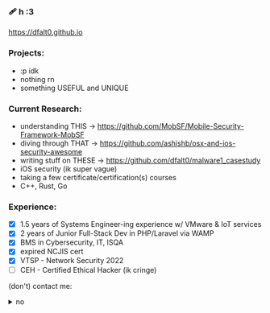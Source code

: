### 🩹 h :3

https://dfalt0.github.io

<!--
**dfalt0/dfalt0** is a ✨ _special_ ✨ repository because its `README.md` (this file) appears on your GitHub profile.

Here are some ideas to get you started:

- 🔭 I’m currently working on ...
- 🌱 I’m currently learning ...
- 👯 I’m looking to collaborate on ...
- 🤔 I’m looking for help with ...
- 💬 Ask me about ...
- 📫 How to reach me: ...
- 😄 Pronouns: ...
- ⚡ Fun fact: ...
-->

### Projects:
- :p idk
- nothing rn
- something USEFUL and UNIQUE
  
### Current Research:
- understanding THIS -> https://github.com/MobSF/Mobile-Security-Framework-MobSF
- diving through THAT -> https://github.com/ashishb/osx-and-ios-security-awesome
- writing stuff on THESE -> https://github.com/dfalt0/malware1_casestudy
- iOS security (ik super vague)
- taking a few certificate/certification(s) courses
- C++, Rust, Go

### Experience:
- [x] 1.5 years of Systems Engineer-ing experience w/ VMware & IoT services
- [x] 2 years of Junior Full-Stack Dev in PHP/Laravel via WAMP
- [x] BMS in Cybersecurity, IT, ISQA
- [x] expired NCJIS cert
- [x] VTSP - Network Security 2022
- [ ] CEH - Certified Ethical Hacker (ik cringe)

(don't) contact me:
<details>
  <summary>no</summary>
    email: 'markakinshev AT gmail DOT com'
</details>



